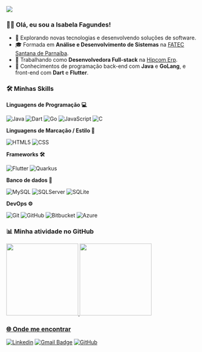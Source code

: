 ![](https://komarev.com/ghpvc/?username=isabelafagundes&color=006bed)

### 👩‍💻 Olá, eu sou a Isabela Fagundes!
- 🤔 Explorando novas tecnologias e desenvolvendo soluções de software.
- 🎓 Formada em **Análise e Desenvolvimento de Sistemas** na <a href="https://www.linkedin.com/in/fatec-santana-de-parna%C3%ADba-5baa86198/">FATEC Santana de Parnaíba</a>.
- 💼 Trabalhando como **Desenvolvedora Full-stack** na <a href="https://www.linkedin.com/company/hipcomerp/mycompany/">Hipcom Erp</a>.
- 🌱 Conhecimentos de programação back-end com **Java** e **GoLang**, e front-end com **Dart** e **Flutter**.
  
<h3>🛠️ Minhas Skills</h3>

**Linguagens de Programação 💻**

![Java](https://img.shields.io/badge/-Java-333333?style=flat&logo=Java&logoColor=007396)
![Dart](https://img.shields.io/badge/-Dart-333333?style=flat&logo=Dart)
![Go](https://img.shields.io/badge/-Go-333333?style=flat&logo=Go&logoColor=1572B6)
![JavaScript](https://img.shields.io/badge/-JavaScript-333333?style=flat&logo=javascript)
![C](https://img.shields.io/badge/-C-333333?style=flat&logo=C%2B%2B&logoColor=00599C)

**Linguagens de Marcação / Estilo 🎨**

![HTML5](https://img.shields.io/badge/-HTML5-333333?style=flat&logo=HTML5)
![CSS](https://img.shields.io/badge/-CSS-333333?style=flat&logo=CSS3&logoColor=1572B6)

**Frameworks 🛠️**

![Flutter](https://img.shields.io/badge/-Flutter-333333?style=flat&logo=Flutter)
![Quarkus](https://img.shields.io/badge/-Quarkus-333333?style=flat&logo=Quarkus)

**Banco de dados 💾**

![MySQL](https://img.shields.io/badge/-MySQL-333333?style=flat&logo=mysql)
![SQLServer](https://img.shields.io/badge/-SQLServer-333333?style=flat&logo=microsoftsqlserver)
![SQLite](https://img.shields.io/badge/-SQLite-333333?style=flat&logo=sqlite)

**DevOps ⚙️**

![Git](https://img.shields.io/badge/-Git-333333?style=flat&logo=git)
![GitHub](https://img.shields.io/badge/-GitHub-333333?style=flat&logo=github)
![Bitbucket](https://img.shields.io/badge/-Bitbucket-333333?style=flat&logo=bitbucket)
![Azure](https://img.shields.io/badge/-Azure-333333?style=flat&logo=microsoftazure)

<h3>📊 Minha atividade no GitHub</h3>
<div align="left">
    <a href="https://github.com/isabelafagundes">
    <img height="190em" src="https://github-readme-stats.vercel.app/api?username=isabelafagundes&show_icons=true&theme=aura&include_all_commits=true&count_private=true"/>
    <img height="190em" src="https://github-readme-stats.vercel.app/api/top-langs/?username=isabelafagundes&layout=compact&langs_count=7&theme=aura"/>
</div>

<h3>🌐 Onde me encontrar</h3>

[![Linkedin](https://img.shields.io/badge/-isabelafagundes-blue?style=flat-square&logo=Linkedin&logoColor=white)](https://www.linkedin.com/in/isabela-fagundes2004/)
[![Gmail Badge](https://img.shields.io/badge/-isabelahidalgo.2004@gmail.com-006bed?style=flat-square&logo=Gmail&logoColor=white)](mailto:isabelahidalgo.2004@gmail.com)
[![GitHub](https://img.shields.io/github/followers/isabelafagundes?label=follow&style=social)](https://github.com/isabelafagundes)
